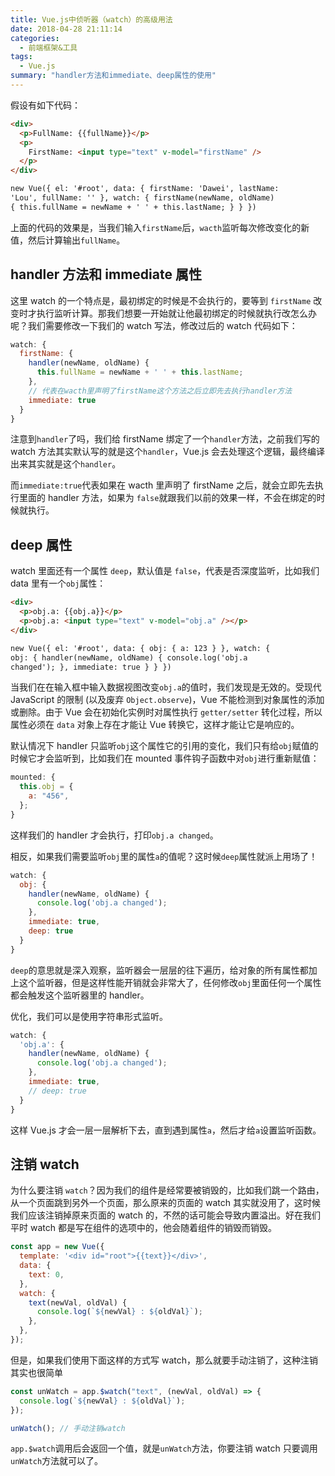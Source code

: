```yaml
---
title: Vue.js中侦听器（watch）的高级用法
date: 2018-04-28 21:11:14
categories:
  - 前端框架&工具
tags:
  - Vue.js
summary: "handler方法和immediate、deep属性的使用"
---
```


假设有如下代码：

<!-- more -->

```html
<div>
  <p>FullName: {{fullName}}</p>
  <p>
    FirstName: <input type="text" v-model="firstName" />
  </p>
</div>

new Vue({ el: '#root', data: { firstName: 'Dawei', lastName:
'Lou', fullName: '' }, watch: { firstName(newName, oldName)
{ this.fullName = newName + ' ' + this.lastName; } } })
```

上面的代码的效果是，当我们输入`firstName`后，`wacth`监听每次修改变化的新值，然后计算输出`fullName`。

## handler 方法和 immediate 属性

这里 watch 的一个特点是，最初绑定的时候是不会执行的，要等到 `firstName` 改变时才执行监听计算。那我们想要一开始就让他最初绑定的时候就执行改怎么办呢？我们需要修改一下我们的 watch 写法，修改过后的 watch 代码如下：

```js
watch: {
  firstName: {
    handler(newName, oldName) {
      this.fullName = newName + ' ' + this.lastName;
    },
    // 代表在wacth里声明了firstName这个方法之后立即先去执行handler方法
    immediate: true
  }
}
```

注意到`handler`了吗，我们给 firstName 绑定了一个`handler`方法，之前我们写的 watch 方法其实默认写的就是这个`handler`，Vue.js 会去处理这个逻辑，最终编译出来其实就是这个`handler`。

而`immediate:true`代表如果在 wacth 里声明了 firstName 之后，就会立即先去执行里面的 handler 方法，如果为 `false`就跟我们以前的效果一样，不会在绑定的时候就执行。

## deep 属性

watch 里面还有一个属性 `deep`，默认值是 `false`，代表是否深度监听，比如我们 data 里有一个`obj`属性：

```html
<div>
  <p>obj.a: {{obj.a}}</p>
  <p>obj.a: <input type="text" v-model="obj.a" /></p>
</div>

new Vue({ el: '#root', data: { obj: { a: 123 } }, watch: {
obj: { handler(newName, oldName) { console.log('obj.a
changed'); }, immediate: true } } })
```

当我们在在输入框中输入数据视图改变`obj.a`的值时，我们发现是无效的。受现代 JavaScript 的限制 (以及废弃 `Object.observe`)，Vue 不能检测到对象属性的添加或删除。由于 Vue 会在初始化实例时对属性执行 `getter/setter` 转化过程，所以属性必须在 `data` 对象上存在才能让 Vue 转换它，这样才能让它是响应的。

默认情况下 handler 只监听`obj`这个属性它的引用的变化，我们只有给`obj`赋值的时候它才会监听到，比如我们在 mounted 事件钩子函数中对`obj`进行重新赋值：

```js
mounted: {
  this.obj = {
    a: "456",
  };
}
```

这样我们的 handler 才会执行，打印`obj.a changed`。

相反，如果我们需要监听`obj`里的属性`a`的值呢？这时候`deep`属性就派上用场了！

```js
watch: {
  obj: {
    handler(newName, oldName) {
      console.log('obj.a changed');
    },
    immediate: true,
    deep: true
  }
}
```

`deep`的意思就是深入观察，监听器会一层层的往下遍历，给对象的所有属性都加上这个监听器，但是这样性能开销就会非常大了，任何修改`obj`里面任何一个属性都会触发这个监听器里的 handler。

优化，我们可以是使用字符串形式监听。

```js
watch: {
  'obj.a': {
    handler(newName, oldName) {
      console.log('obj.a changed');
    },
    immediate: true,
    // deep: true
  }
}
```

这样 Vue.js 才会一层一层解析下去，直到遇到属性`a`，然后才给`a`设置监听函数。

## 注销 watch

为什么要注销 `watch`？因为我们的组件是经常要被销毁的，比如我们跳一个路由，从一个页面跳到另外一个页面，那么原来的页面的 watch 其实就没用了，这时候我们应该注销掉原来页面的 watch 的，不然的话可能会导致内置溢出。好在我们平时 watch 都是写在组件的选项中的，他会随着组件的销毁而销毁。

```js
const app = new Vue({
  template: '<div id="root">{{text}}</div>',
  data: {
    text: 0,
  },
  watch: {
    text(newVal, oldVal) {
      console.log(`${newVal} : ${oldVal}`);
    },
  },
});
```

但是，如果我们使用下面这样的方式写 watch，那么就要手动注销了，这种注销其实也很简单

```js
const unWatch = app.$watch("text", (newVal, oldVal) => {
  console.log(`${newVal} : ${oldVal}`);
});

unWatch(); // 手动注销watch
```

`app.$watch`调用后会返回一个值，就是`unWatch`方法，你要注销 watch 只要调用`unWatch`方法就可以了。
